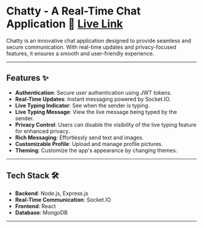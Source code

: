 # Chatty - A Real-Time Chat Application 🚀  [Live Link](https://chatty-frontend-ag8i.onrender.com)

Chatty is an innovative chat application designed to provide seamless and secure communication. With real-time updates and privacy-focused features, it ensures a smooth and user-friendly experience.

---

## Features ✨

- **Authentication**: Secure user authentication using JWT tokens.
- **Real-Time Updates**: Instant messaging powered by Socket.IO.
- **Live Typing Indicator**: See when the sender is typing.
- **Live Typing Message**: View the live message being typed by the sender.
- **Privacy Control**: Users can disable the visibility of the live typing feature for enhanced privacy.
- **Rich Messaging**: Effortlessly send text and images.
- **Customizable Profile**: Upload and manage profile pictures.
- **Theming**: Customize the app's appearance by changing themes.

---

## Tech Stack 🛠️

- **Backend**: Node.js, Express.js  
- **Real-Time Communication**: Socket.IO  
- **Frontend**: React  
- **Database**: MongoDB  

---
